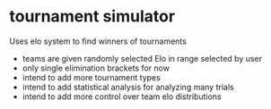 # tournament simulator

Uses elo system to find winners of tournaments
* teams are given randomly selected Elo in range selected by user
* only single elimination brackets for now
* intend to add more tournament types
* intend to add statistical analysis for analyzing many trials
* intend to add more control over team elo distributions